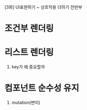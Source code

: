 [3화] UI표현하기 ~ 상호작용 더하기 전반부 

# 조건부 렌더링

# 리스트 렌더링

1. key가 왜 중요할까 

# 컴포넌트 순수성 유지

1. mutation(변이)

